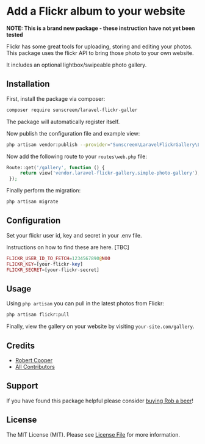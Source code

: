 # Add a Flickr album to your website

**NOTE: This is a brand new package - these instruction have not yet been tested**

Flickr has some great tools for uploading, storing and editing your photos. This package uses the flickr API to bring those photo to your own website.

It includes an optional lightbox/swipeable photo gallery.

## Installation

First, install the package via composer:

```bash
composer require sunscreem/laravel-flickr-galler
```

The package will automatically register itself.

Now publish the configuration file and example view:

```bash
php artisan vendor:publish --provider="Sunscreem\LaravelFlickrGallery\LaravelFlickrGalleryServiceProvider"
```

Now add the following route to your `routes\web.php` file:

```php
Route::get('/gallery', function () {
     return view('vendor.laravel-flickr-gallery.simple-photo-gallery');
 });
```

Finally perform the migration:

```bash
php artisan migrate
```

## Configuration

Set your flickr user id, key and secret in your .env file.

Instructions on how to find these are here. [TBC]

```php 
FLICKR_USER_ID_TO_FETCH=1234567890@N00
FLICKR_KEY=[your-flickr-key]
FLICKR_SECRET=[your-flickr-secret]
```

## Usage

Using `php artisan` you can pull in the latest photos from Flickr:

```bash
php artisan flickr:pull
```

Finally, view the gallery on your website by visiting `your-site.com/gallery`.

## Credits

- [Robert Cooper](https://robertcooper.xyz)
- [All Contributors](../../contributors)

## Support 

If you have found this package helpful please consider [buying Rob a beer](https://buyrobabeer.com)!

## License

The MIT License (MIT). Please see [License File](LICENSE.md) for more information.






